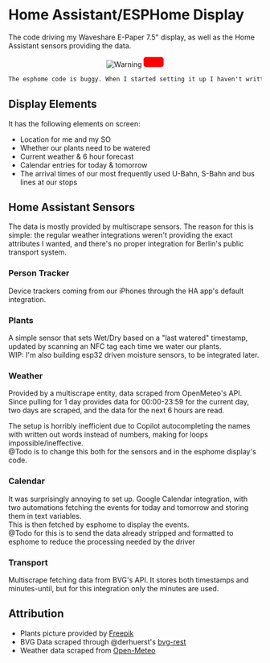 # Home Assistant/ESPHome Display
The code driving my Waveshare E-Paper 7.5" display, as well as the Home Assistant sensors providing the data.

<div align="center">

![Warning](https://via.placeholder.com/24x24/FF0000/FFFFFF?text=!)
<span style="color: white; background-color: #FF0000; display: inline-block; padding: 10px 20px; border-radius: 5px; font-weight: bold; font-size: 1.2em;">

```diff
The esphome code is buggy. When I started setting it up I haven't written a line of c++ for about 8 years. Whenever I remembered something that made the code better I only applied it from then onwards; I didn't rework the already written code. Use at your own risk.
```

</span>

</div>


## Display Elements
It has the following elements on screen:

- Location for me and my SO
- Whether our plants need to be watered
- Current weather & 6 hour forecast
- Calendar entries for today & tomorrow
- The arrival times of our most frequently used U-Bahn, S-Bahn and bus lines at our stops

## Home Assistant Sensors

The data is mostly provided by multiscrape sensors. The reason for this is simple: the regular weather integrations weren't providing the exact attributes I wanted, and there's no proper integration for Berlin's public transport system.

### Person Tracker

Device trackers coming from our iPhones through the HA app's default integration.

### Plants

A simple sensor that sets Wet/Dry based on a "last watered" timestamp, updated by scanning an NFC tag each time we water our plants.  
WIP: I'm also building esp32 driven moisture sensors, to be integrated later.

### Weather

Provided by a multiscrape entity, data scraped from OpenMeteo's API.  
Since pulling for 1 day provides data for 00:00-23:59 for the current day, two days are scraped, and the data for the next 6 hours are read.

The setup is horribly inefficient due to Copilot autocompleting the names with written out words instead of numbers, making for loops impossible/ineffective.  
@Todo is to change this both for the sensors and in the esphome display's code.

### Calendar

It was surprisingly annoying to set up. Google Calendar integration, with two automations fetching the events for today and tomorrow and storing them in text variables.  
This is then fetched by esphome to display the events.  
@Todo for this is to send the data already stripped and formatted to esphome to reduce the processing needed by the driver

### Transport

Multiscrape fetching data from BVG's API. It stores both timestamps and minutes-until, but for this integration only the minutes are used.

## Attribution

* Plants picture provided by [Freepik]("https://www.flaticon.com/free-icons/plant")  
* BVG Data scraped through @derhuerst's [bvg-rest](https://github.com/derhuerst/bvg-rest)  
* Weather data scraped from [Open-Meteo](https://open-meteo.com/)


